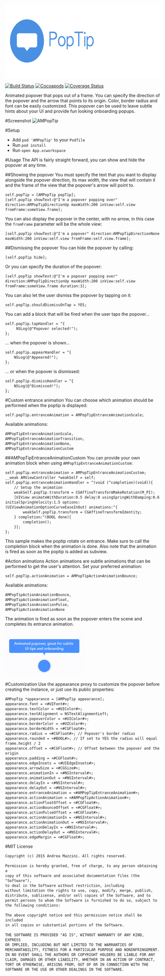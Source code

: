 <p align="center">
  <img width="640" height="240" src="assets/logo.png"/>
</p>

[![Build Status](https://travis-ci.org/andreamazz/AMPopTip.svg)](https://travis-ci.org/andreamazz/AMPopTip)
[![Cocoapods](https://cocoapod-badges.herokuapp.com/v/AMPopTip/badge.svg)](http://cocoapods.org/?q=ampoptip)
[![Coverage Status](https://coveralls.io/repos/andreamazz/AMPopTip/badge.svg)](https://coveralls.io/r/andreamazz/AMPopTip)

Animated popover that pops out of a frame. You can specify the direction of the popover and the arrow that points to its origin. Color, border radius and font can be easily customized. 
This popover can be used to leave subtle hints about your UI and provide fun looking onboarding popups.  

#Screenshot
![AMPopTip](https://raw.githubusercontent.com/andreamazz/AMPopTip/master/assets/screenshot.gif)

#Setup
* Add ```pod 'AMPopTip'``` to your ```Podfile```
* Run ```pod install```
* Run ```open App.xcworkspace```

#Usage
The API is fairly straight forward, you can show and hide the popover at any time.

##Showing the popover
You must specify the text that you want to display alongside the popover direction, its max width, the view that will contain it and the frame of the view that the popover's arrow will point to.
```objc
self.popTip = [AMPopTip popTip];
[self.popTip showText:@"I'm a popover popping over" direction:AMPopTipDirectionUp maxWidth:200 inView:self.view fromFrame:someView.frame];
```
You can also display the popover in the center, with no arrow, in this case the `fromFrame` parameter will be the whole view:
```objc
[self.popTip showText:@"I'm a popover" direction:AMPopTipDirectionNone maxWidth:200 inView:self.view fromFrame:self.view.frame];
```

##Dismissing the popover
You can hide the popover by calling:
```objc
[self.popTip hide];
```
Or you can specify the duration of the popover:
```objc
[self.popTip showText:@"I'm a popover popping over" direction:AMPopTipDirectionUp maxWidth:200 inView:self.view fromFrame:someView.frame duration:3];
```
You can also let the user dismiss the popover by tapping on it:
```objc
self.popTip.shouldDismissOnTap = YES;
```
You can add a block that will be fired when the user taps the popover...
```objc
self.popTip.tapHandler = ^{
     NSLog(@"Popover selected!");
};
```
... when the popover is shown...
```objc
self.popTip.appearHandler = ^{
    NSLog(@"Appeared!");
};
```

... or when the popover is dismissed:
```objc
self.popTip.dismissHandler = ^{
    NSLog(@"Dismissed!");
};
```

#Custom entrance animation
You can choose which animation should be performed when the poptip is displayed:
```objc
self.popTip.entranceAnimation = AMPopTipEntranceAnimationScale;
```
Available animations:
```objc
AMPopTipEntranceAnimationScale,
AMPopTipEntranceAnimationTransition,
AMPopTipEntranceAnimationNone,
AMPopTipEntranceAnimationCustom
```

##AMPopTipEntranceAnimationCustom
You can provide your own animation block when using `AMPopTipEntranceAnimationCustom`:
```objc
self.popTip.entranceAnimation = AMPopTipEntranceAnimationCustom;
__weak AMViewController *weakSelf = self;
self.popTip.entranceAnimationHandler = ^(void (^completion)(void)){
    // Setup the animation
    weakSelf.popTip.transform = CGAffineTransformMakeRotation(M_PI);
    [UIView animateWithDuration:0.5 delay:0 usingSpringWithDamping:0.6 initialSpringVelocity:1.5 options:(UIViewAnimationOptionCurveEaseInOut) animations:^{
        weakSelf.popTip.transform = CGAffineTransformIdentity;
    } completion:^(BOOL done){
        completion();
    }];
}; 
```
This sample makes the poptip rotate on entrance. Make sure to call the completion block when the animation is done. Also note that the animation is fired as soon as the poptip is added as subview.

#Action animations
Action animations are subtle animations that can be performed to get the user's attention. 
Set your preferred animation:
```objc
self.popTip.actionAnimation = AMPopTipActionAnimationBounce;
```
Available animations:
```objc
AMPopTipActionAnimationBounce,
AMPopTipActionAnimationFloat,
AMPopTipActionAnimationPulse,
AMPopTipActionAnimationNone
```
The animation is fired as soon as the popover enters the scene and completes its entrance animation.

![AMPopTip bounce](assets/bounce_effect.gif)

#Customization
Use the appearance proxy to customize the popover before creating the instance, or just use its public properties:
```objc
AMPopTip *appearance = [AMPopTip appearance];
appearance.font = <#UIFont#>;
appearance.textColor = <#UIColor#>;
appearance.textAlignment = NSTextAlignmentLeft;
appearance.popoverColor = <#UIColor#>;
appearance.borderColor = <#UIColor#>;
appearance.borderWidth = <#CGFloat#>;
appearance.radius = <#CGFloat#>; // Popover's border radius
appearance.rounded = <#BOOL#>; // If set to YES the radius will equal frame.height / 2
appearance.offset = <#CGFloat#>; // Offset between the popover and the origin
appearance.padding = <#CGFloat#>;
appearance.edgeInsets = <#UIEdgeInsets#>;
appearance.arrowSize = <#CGSize#>;
appearance.animationIn = <#NSInterval#>;
appearance.animationOut = <#NSInterval#>;
appearance.delayIn = <#NSInterval#>;
appearance.delayOut = <#NSInterval#>;
appearance.entranceAnimation = <#AMPopTipEntranceAnimation#>;
appearance.actionAnimation = <#AMPopTipActionAnimation#>;
appearance.actionFloatOffset = <#CGFloat#>;
appearance.actionBounceOffset = <#CGFloat#>;
appearance.actionPulseOffset = <#CGFloat#>;
appearance.actionAnimationIn = <#NSInterval#>;
appearance.actionAnimationOut = <#NSInterval#>;
appearance.actionDelayIn = <#NSInterval#>;
appearance.actionDelayOut = <#NSInterval#>;
appearance.edgeMargin = <#CGFloat#>;
```

#MIT License

	Copyright (c) 2015 Andrea Mazzini. All rights reserved.

	Permission is hereby granted, free of charge, to any person obtaining a
	copy of this software and associated documentation files (the "Software"),
	to deal in the Software without restriction, including
	without limitation the rights to use, copy, modify, merge, publish,
	distribute, sublicense, and/or sell copies of the Software, and to
	permit persons to whom the Software is furnished to do so, subject to
	the following conditions:

	The above copyright notice and this permission notice shall be included
	in all copies or substantial portions of the Software.

	THE SOFTWARE IS PROVIDED "AS IS", WITHOUT WARRANTY OF ANY KIND, EXPRESS
	OR IMPLIED, INCLUDING BUT NOT LIMITED TO THE WARRANTIES OF
	MERCHANTABILITY, FITNESS FOR A PARTICULAR PURPOSE AND NONINFRINGEMENT.
	IN NO EVENT SHALL THE AUTHORS OR COPYRIGHT HOLDERS BE LIABLE FOR ANY
	CLAIM, DAMAGES OR OTHER LIABILITY, WHETHER IN AN ACTION OF CONTRACT,
	TORT OR OTHERWISE, ARISING FROM, OUT OF OR IN CONNECTION WITH THE
	SOFTWARE OR THE USE OR OTHER DEALINGS IN THE SOFTWARE.
	
